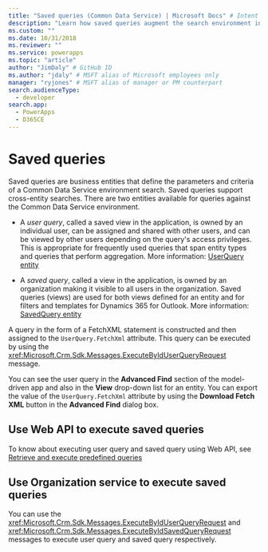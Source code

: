 ```yaml
---
title: "Saved queries (Common Data Service) | Microsoft Docs" # Intent and product brand in a unique string of 43-59 chars including spaces
description: "Learn how saved queries augment the search environment in Common Data Service." # 115-145 characters including spaces. This abstract displays in the search result.
ms.custom: ""
ms.date: 10/31/2018
ms.reviewer: ""
ms.service: powerapps
ms.topic: "article"
author: "JimDaly" # GitHub ID
ms.author: "jdaly" # MSFT alias of Microsoft employees only
manager: "ryjones" # MSFT alias of manager or PM counterpart
search.audienceType: 
  - developer
search.app: 
  - PowerApps
  - D365CE
---
```

# Saved queries

Saved queries are business entities that define the parameters and criteria of a Common Data Service environment search. Saved queries support cross-entity searches. There are two entities available for queries against the Common Data Service environment.  
  
- A *user query*, called a saved view in the application, is owned by an individual user, can be assigned and shared with other users, and can be viewed by other users depending on the query's access privileges. This is appropriate for frequently used queries that span entity types and queries that perform aggregation. More information: [UserQuery entity](reference/entities/userquery.md) 

- A *saved query*, called a view in the application, is owned by an organization making it visible to all users in the organization. Saved queries (views) are used for both views defined for an entity and for filters and templates for Dynamics 365 for Outlook. More information: [SavedQuery entity](reference/entities/savedquery.md) 
  
 A query in the form of a FetchXML statement is constructed and then assigned to the `UserQuery.FetchXml` attribute. This query can be executed by using the <xref:Microsoft.Crm.Sdk.Messages.ExecuteByIdUserQueryRequest> message.  
  
 You can see the user query in the **Advanced Find** section of the model-driven app and also in the **View** drop-down list for an entity.  You can export the value of the `UserQuery.FetchXml` attribute by using the **Download Fetch XML** button in the **Advanced Find** dialog box.  
  
## Use Web API to execute saved queries

To know about executing user query and saved query using Web API, see [Retrieve and execute predefined queries](webapi/retrieve-and-execute-predefined-queries.md)

## Use Organization service to execute saved queries

You can use the <xref:Microsoft.Crm.Sdk.Messages.ExecuteByIdUserQueryRequest> and <xref:Microsoft.Crm.Sdk.Messages.ExecuteByIdSavedQueryRequest> messages to execute user query and saved query respectively.
